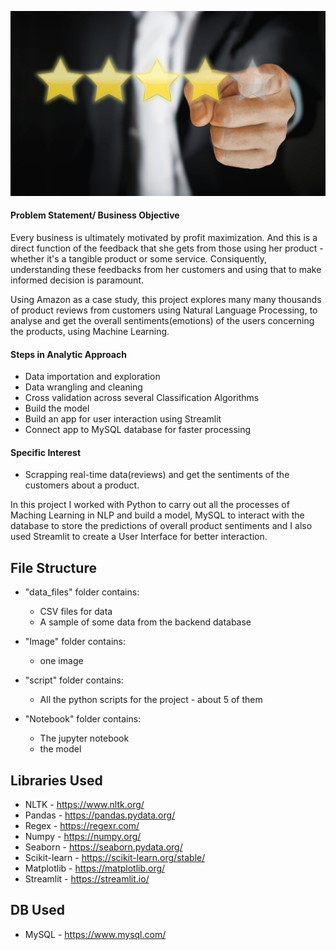 

![](https://github.com/myhaijay/Product-Sentiment-Analysis-Project/blob/main/Images/product_review.jpg)
#### Problem Statement/ Business Objective
Every business is ultimately motivated by profit maximization. And this is a direct function of the feedback that she gets from those using her product - whether it's a tangible product or some service.
Consiquently, understanding these feedbacks from her customers and using that to make informed decision is paramount. 

Using Amazon as a case study, this project explores many many thousands of product reviews from customers using Natural Language Processing, to analyse and get the overall sentiments(emotions) of the users concerning the products, using Machine Learning.


#### Steps in Analytic Approach
* Data importation and exploration
* Data wrangling and cleaning
* Cross validation across several Classification Algorithms
* Build the model
* Build an app for user interaction using Streamlit
* Connect app to MySQL database for faster processing

#### Specific Interest
* Scrapping real-time data(reviews) and get the sentiments of the customers about a product.


In this project I worked with Python to carry out all the processes of Maching Learning in NLP and build a model,
MySQL to interact with the database to store the predictions of overall product sentiments and I also used Streamlit to create a User Interface for better interaction.

## File Structure
* "data_files" folder contains:
  * CSV files for data
  * A sample of some data from the backend database


* "Image" folder contains:
  * one image 


* "script" folder contains:
  * All the python scripts for the project - about 5 of them


* "Notebook" folder contains:
  * The jupyter notebook 
  * the model



## Libraries Used
  * NLTK - https://www.nltk.org/
  * Pandas - https://pandas.pydata.org/
  * Regex - https://regexr.com/
  * Numpy - https://numpy.org/
  * Seaborn - https://seaborn.pydata.org/
  * Scikit-learn - https://scikit-learn.org/stable/
  * Matplotlib - https://matplotlib.org/
  * Streamlit - https://streamlit.io/

## DB Used
  * MySQL - https://www.mysql.com/

